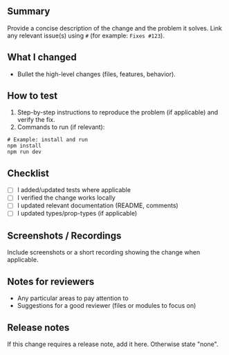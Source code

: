 ## Summary

Provide a concise description of the change and the problem it solves. Link any relevant issue(s) using `#` (for example: `Fixes #123`).

## What I changed

- Bullet the high-level changes (files, features, behavior).

## How to test

1. Step-by-step instructions to reproduce the problem (if applicable) and verify the fix.
2. Commands to run (if relevant):

```
# Example: install and run
npm install
npm run dev
```

## Checklist

- [ ] I added/updated tests where applicable
- [ ] I verified the change works locally
- [ ] I updated relevant documentation (README, comments)
- [ ] I updated types/prop-types (if applicable)

## Screenshots / Recordings

Include screenshots or a short recording showing the change when applicable.

## Notes for reviewers

- Any particular areas to pay attention to
- Suggestions for a good reviewer (files or modules to focus on)

## Release notes

If this change requires a release note, add it here. Otherwise state "none".
